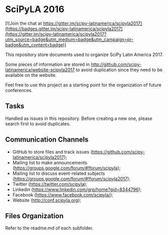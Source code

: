 # SciPyLA 2016

[![Join the chat at https://gitter.im/scipy-latinamerica/scipyla2017](https://badges.gitter.im/scipy-latinamerica/scipyla2017](https://gitter.im/scipy-latinamerica/scipyla2017?utm_source=badge&utm_medium=badge&utm_campaign=pr-badge&utm_content=badge)]

This repository store documents used to organize SciPy Latin America 2017.

Some pieces of information are stored in
http://github.com/scipy-latinamerica/website-scipyla2017
to avoid duplication since they need to be available on the website.

Feel free to use this project as a starting point for the organization of future conferences.

## Tasks

Handled as issues in this repository. Before creating a new one, please search first to avoid duplicates.

## Communication Channels

* GitHub to store files and track issues (https://github.com/scipy-latinamerica/scipyla2017);
* Mailing list to make announcements (https://groups.google.com/forum/#!forum/scipyla);
* Mailing list to discuss event-related subjects (https://groups.google.com/forum/#!forum/scipyla2017);
* Twitter (https://twitter.com/scipyla);
* Linkedin (https://www.linkedin.com/grp/home?gid=8344796);
* Facebook (https://www.facebook.com/scipyla/);
* Website (http://conf.scipyla.org);

## Files Organization

Refer to the readme.md of each subfolder.
